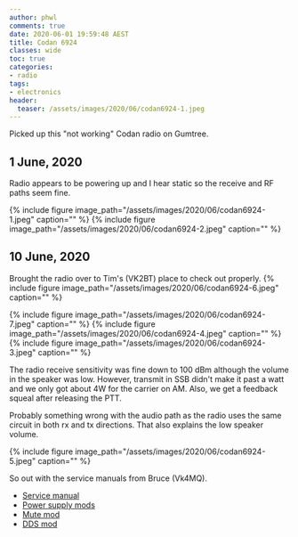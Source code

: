 ```yaml
---
author: phwl
comments: true
date: 2020-06-01 19:59:48 AEST
title: Codan 6924
classes: wide
toc: true
categories:
- radio
tags:
- electronics
header:
  teaser: /assets/images/2020/06/codan6924-1.jpeg
---
```


Picked up this "not working" Codan radio on Gumtree.

<!-- more -->

## 1 June, 2020
Radio appears to be powering up and I hear static so the receive and
RF paths seem fine.

{% include figure image_path="/assets/images/2020/06/codan6924-1.jpeg" caption="" %}
{% include figure image_path="/assets/images/2020/06/codan6924-2.jpeg" caption="" %}

## 10 June, 2020
Brought the radio over to Tim's (VK2BT) place to check out properly.
{% include figure image_path="/assets/images/2020/06/codan6924-6.jpeg" caption="" %}

{% include figure image_path="/assets/images/2020/06/codan6924-7.jpeg" caption="" %}
{% include figure image_path="/assets/images/2020/06/codan6924-4.jpeg" caption="" %}
{% include figure image_path="/assets/images/2020/06/codan6924-3.jpeg" caption="" %}

The radio receive sensitivity was fine down to 100 dBm although the volume 
in the speaker was low. However, transmit in SSB didn't make it past a 
watt and we only got about 4W for the carrier on AM. Also, we get a feedback
squeal after releasing the PTT.

Probably something wrong with the audio path as the radio uses the
same circuit in both rx and tx directions. That also explains the
low speaker volume.

{% include figure image_path="/assets/images/2020/06/codan6924-5.jpeg" caption="" %}

So out with the service manuals from Bruce (Vk4MQ).
* [Service manual](/assets/images/2020/06/codan-6942-manual.pdf)
* [Power supply mods](/assets/images/2020/06/coda-6924-powersupplymods.pdf)
* [Mute mod](/assets/images/2020/06/codan-6924-mute.pdf)
* [DDS mod](/assets/images/2020/06/codan-dds.pdf)
